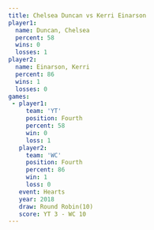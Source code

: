 ```yaml
---
title: Chelsea Duncan vs Kerri Einarson
player1:               
  name: Duncan, Chelsea
  percent: 58          
  wins: 0              
  losses: 1            
player2:               
  name: Einarson, Kerri
  percent: 86          
  wins: 1              
  losses: 0            
games:
 - player1:          
     team: 'YT'      
     position: Fourth
     percent: 58     
     win: 0          
     loss: 1         
   player2:          
     team: 'WC'      
     position: Fourth
     percent: 86     
     win: 1          
     loss: 0         
   event: Hearts        
   year: 2018           
   draw: Round Robin(10)
   score: YT 3 - WC 10  
---
```

